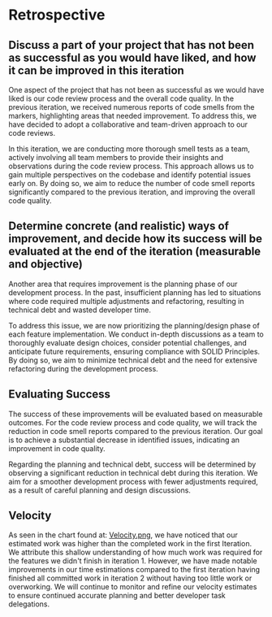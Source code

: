 # Retrospective

## Discuss a part of your project that has not been as successful as you would have liked, and how it can be improved in this iteration

One aspect of the project that has not been as successful as we would have liked is our code review process and the overall code quality. In the previous iteration, we received numerous reports of code smells from the markers, highlighting areas that needed improvement. To address this, we have decided to adopt a collaborative and team-driven approach to our code reviews.

In this iteration, we are conducting more thorough smell tests as a team, actively involving all team members to provide their insights and observations during the code review process. This approach allows us to gain multiple perspectives on the codebase and identify potential issues early on. By doing so, we aim to reduce the number of code smell reports significantly compared to the previous iteration, and improving the overall code quality.

## Determine concrete (and realistic) ways of improvement, and decide how its success will be evaluated at the end of the iteration (measurable and objective)

Another area that requires improvement is the planning phase of our development process. In the past, insufficient planning has led to situations where code required multiple adjustments and refactoring, resulting in technical debt and wasted developer time.

To address this issue, we are now prioritizing the planning/design phase of each feature implementation. We conduct in-depth discussions as a team to thoroughly evaluate design choices, consider potential challenges, and anticipate future requirements, ensuring compliance with SOLID Principles. By doing so, we aim to minimize technical debt and the need for extensive refactoring during the development process.

## Evaluating Success

The success of these improvements will be evaluated based on measurable outcomes. For the code review process and code quality, we will track the reduction in code smell reports compared to the previous iteration. Our goal is to achieve a substantial decrease in identified issues, indicating an improvement in code quality.

Regarding the planning and technical debt, success will be determined by observing a significant reduction in technical debt during this iteration. We aim for a smoother development process with fewer adjustments required, as a result of careful planning and design discussions.

## Velocity

As seen in the chart found at: [Velocity.png](./docs/Velocity.png), we have noticed that our estimated work was higher than the completed work in the first Iteration. We attribute this shallow understanding of how much work was required for the features we didn't finish in iteration 1. However, we have made notable improvements in our time estimations compared to the first iteration having finished all committed work in iteration 2 without having too little work or overworking. We will continue to monitor and refine our velocity estimates to ensure continued accurate planning and better developer task delegations.
